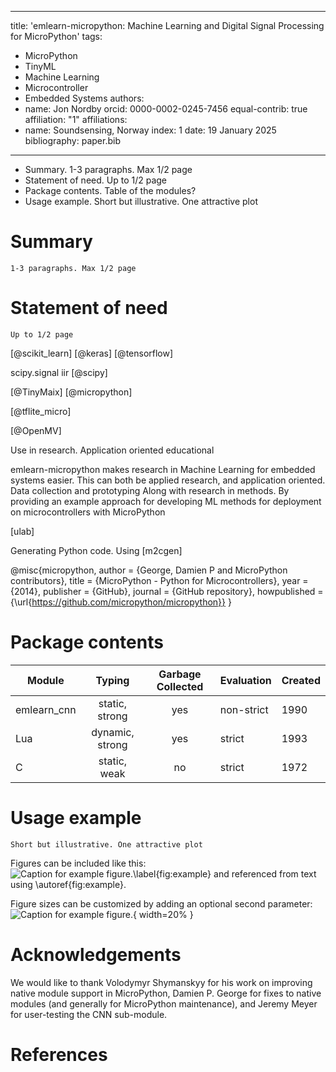 
---
title: 'emlearn-micropython: Machine Learning and Digital Signal Processing for MicroPython'
tags:
  - MicroPython
  - TinyML
  - Machine Learning
  - Microcontroller
  - Embedded Systems
authors:
  - name: Jon Nordby
    orcid: 0000-0002-0245-7456
    equal-contrib: true
    affiliation: "1"
affiliations:
 - name: Soundsensing, Norway
   index: 1
date: 19 January 2025
bibliography: paper.bib

---

- Summary. 1-3 paragraphs. Max 1/2 page
- Statement of need. Up to 1/2 page
- Package contents. Table of the modules?
- Usage example. Short but illustrative. One attractive plot

# Summary

```
1-3 paragraphs. Max 1/2 page
```


# Statement of need

```
Up to 1/2 page
```

[@scikit_learn]
[@keras]
[@tensorflow]

scipy.signal iir
[@scipy]


[@TinyMaix]
[@micropython]

[@tflite_micro] 

[@OpenMV]



Use in
research. Application oriented
educational

emlearn-micropython makes research in Machine Learning for embedded systems easier.
This can both be applied research, and application oriented. Data collection and prototyping
Along with research in methods. By providing an example approach for developing ML methods for deployment on microcontrollers with MicroPython


[ulab]


Generating Python code. Using
[m2cgen]


@misc{micropython,
  author = {George, Damien P and MicroPython contributors},
  title = {MicroPython - Python for Microcontrollers},
  year = {2014},
  publisher = {GitHub},
  journal = {GitHub repository},
  howpublished = {\url{https://github.com/micropython/micropython}}
}



# Package contents


| Module             | Typing          | Garbage Collected | Evaluation | Created |
|--------------------|:---------------:|:-----------------:|------------|---------|
| emlearn_cnn        | static, strong  | yes               | non-strict | 1990    |
| Lua                | dynamic, strong | yes               | strict     | 1993    |
| C                  | static, weak    | no                | strict     | 1972    |


# Usage example

```
Short but illustrative. One attractive plot
```


Figures can be included like this:
![Caption for example figure.\label{fig:example}](figure.png)
and referenced from text using \autoref{fig:example}.

Figure sizes can be customized by adding an optional second parameter:
![Caption for example figure.](figure.png){ width=20% }

# Acknowledgements

We would like to thank
Volodymyr Shymanskyy for his work on improving native module support in MicroPython,
Damien P. George for fixes to native modules (and generally for MicroPython maintenance),
and Jeremy Meyer for user-testing the CNN sub-module.


# References


